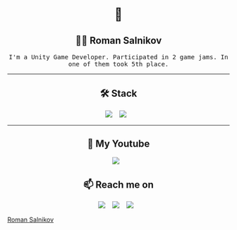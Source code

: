 <!--
**Ileriayo/ileriayo** is a ✨ _special_ ✨ repository because its `README.md` (this file) appears on your GitHub profile.
--->  

<h1 align="center"> 👋 </h1>

<h2 align="center"> 👨‍💻 Roman Salnikov</h2>
<p align="center">
  <samp>I'm a Unity Game Developer. Participated in 2 game jams. In one of them took 5th place.
</p>

<hr>


<h2 align="center"> 🛠 Stack</h2>
<p align="center">
  <img src="https://img.shields.io/badge/c%23-%23239120.svg?style=for-the-badge&logo=c-sharp&logoColor=white" />&nbsp;&nbsp;&nbsp;
  <img src="https://img.shields.io/badge/unity-%23000000.svg?style=for-the-badge&logo=unity&logoColor=white" />&nbsp;&nbsp;&nbsp;
</p>


<hr>

<h2 align="center">💬 My Youtube</h2>
<p align="center" align='right'>
  <a target="_blank"href="https://www.youtube.com/channel/UCN7Xt6Qv9RmgUMtcMWJUtZg"><img src="https://img.shields.io/badge/YouTube-FF0000?style=for-the-badge&logo=youtube&logoColor=white" /></a>&nbsp;&nbsp;&nbsp;
</p>

<h2 align="center">📫 Reach me on</h2>
<p align="center" align='right'>
  <a target="_blank"href="https://mail.google.com/mail/?view=cm&source=mailto&to=r.salnikov1998@gmail.com"><img src="https://img.shields.io/badge/Gmail-D14836?style=for-the-badge&logo=gmail&logoColor=white" /></a>&nbsp;&nbsp;&nbsp;
    <a target="_blank"href="https://t.me/R0tmayer"><img src="https://img.shields.io/badge/Telegram-2CA5E0?style=for-the-badge&logo=telegram&logoColor=white" /></a>&nbsp;&nbsp;&nbsp;
    <a target="_blank"href="https://www.instagram.com/roman.salnikov_/"><img src="https://img.shields.io/badge/Instagram-E4405F?style=for-the-badge&logo=instagram&logoColor=white" /></a>&nbsp;&nbsp;&nbsp;
</p>

<div class="badge-base LI-profile-badge" data-locale="en_US" data-size="medium" data-theme="dark" data-type="VERTICAL" data-vanity="roman-salnikov-4416a8217" data-version="v1"><a class="badge-base__link LI-simple-link" href="https://ru.linkedin.com/in/roman-salnikov-4416a8217?trk=profile-badge">Roman Salnikov</a></div>
              
